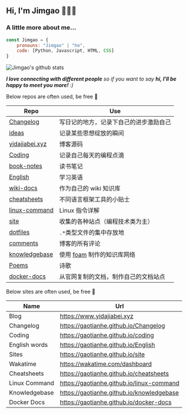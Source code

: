 <h2>Hi, I'm Jimgao 👋👨‍💻</h2>

### A little more about me...

```javascript
const Jimgao = {
    pronouns: "Jimgao" | "he",
    code: [Python, Javascript, HTML, CSS]
}
```

![Jimgao's github stats](https://github-readme-stats-yidajiabei.vercel.app/api?username=Gaotianhe&show_icons=true)

<em><b>I love connecting with different people</b> so if you want to say <b>hi, I'll be happy to meet you more!</b> :)</em>

Below repos are often used, be free 🤪

| Repo | Use |
| ----- | ----- |
| [Changelog](https://github.com/Gaotianhe/Changelog) | 写日记的地方，记录下自己的进步激励自己 |
| [ideas](https://github.com/Gaotianhe/ideas) | 记录某些思想绽放的瞬间 |
| [yidajiabei.xyz](https://github.com/yidajiabei/yidajiabei.xyz) | 博客源码 |
| [Coding](https://github.com/Gaotianhe/coding) | 记录自己每天的编程点滴 |
| [book-notes](https://github.com/Gaotianhe/book-notes) | 读书笔记 |
| [English](https://github.com/Gaotianhe/English) | 学习英语 |
| [wiki-docs](https://github.com/Gaotianhe/wiki-docs) | 作为自己的 wiki 知识库 |
| [cheatsheets](https://github.com/Gaotianhe/cheatsheets) | 不同语言框架工具的小贴士 |
| [linux-command](https://github.com/Gaotianhe/linux-command) | Linux 指令详解 |
| [site](https://github.com/Gaotianhe/site) | 收集的各种站点（编程技术类为主） |
| [dotfiles](https://github.com/Gaotianhe/dotfiles) | `.*`类型文件的集中存放地 |
| [comments](https://github.com/Gaotianhe/comments) | 博客的所有评论 |
| [knowledgebase](https://github.com/Gaotianhe/knowledgebase) | 使用 [foam](https://github.com/foambubble/foam) 制作的知识库网络 |
| [Poems](https://github.com/Gaotianhe/Poems) | 诗歌 |
| [docker-docs](https://github.com/Gaotianhe/docker-docs) | 从官网复制的文档，制作自己的文档站点 |

Below sites are often used, be free 🤪

| Name | Url |
| ----- | ----- |
| Blog | https://www.yidajiabei.xyz |
| Changelog | https://gaotianhe.github.io/Changelog |
| Coding | https://gaotianhe.github.io/coding |
| English words | https://gaotianhe.github.io/English |
| Sites | https://gaotianhe.github.io/site |
| Wakatime | https://wakatime.com/dashboard |
| Cheatsheets | https://gaotianhe.github.io/cheatsheets |
| Linux Command | https://gaotianhe.github.io/linux-command |
| Knowledgebase | https://gaotianhe.github.io/knowledgebase |
| Docker Docs | https://gaotianhe.github.io/docker-docs |
